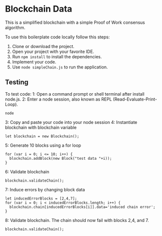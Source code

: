 # Blockchain Data

This is a simplified blockchain with a simple Proof of Work consensus algorithm.

To use this boilerplate code locally follow this steps:

1. Clone or download the project.
2. Open your project with your favorite IDE.
3. Run `npm install` to install the dependencies.
4. Implement your code.
5. Use `node simpleChain.js` to run the application.

## Testing

To test code:
1: Open a command prompt or shell terminal after install node.js.
2: Enter a node session, also known as REPL (Read-Evaluate-Print-Loop).

```
node
```

3: Copy and paste your code into your node session
4: Instantiate blockchain with blockchain variable

```
let blockchain = new Blockchain();
```

5: Generate 10 blocks using a for loop

```
for (var i = 0; i <= 10; i++) {
  blockchain.addBlock(new Block("test data "+i));
}
```

6: Validate blockchain

```
blockchain.validateChain();
```

7: Induce errors by changing block data

```
let inducedErrorBlocks = [2,4,7];
for (var i = 0; i < inducedErrorBlocks.length; i++) {
  blockchain.chain[inducedErrorBlocks[i]].data='induced chain error';
}
```

8: Validate blockchain. The chain should now fail with blocks 2,4, and 7.

```
blockchain.validateChain();
```
